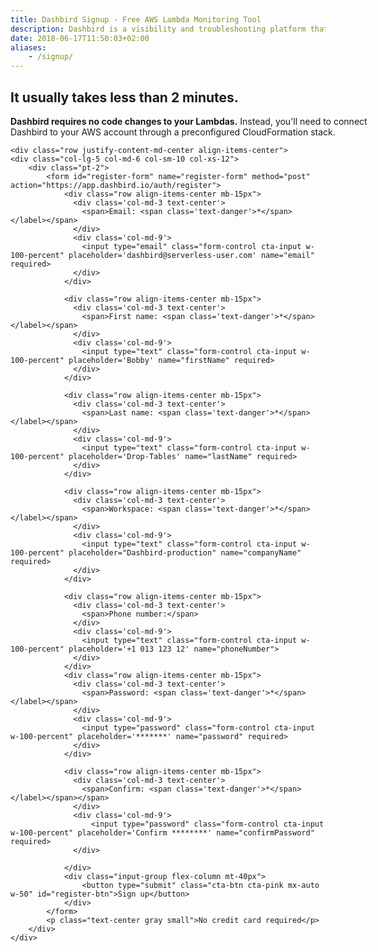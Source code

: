 ```yaml
---
title: Dashbird Signup - Free AWS Lambda Monitoring Tool
description: Dashbird is a visibility and troubleshooting platform that makes sense of all parts of serverless. It covers AWS Lambda, API Gateway, AWS X-Ray and doesn't require any code changes for the use.
date: 2018-06-17T11:50:03+02:00
aliases:
    - /signup/
---
```


<script>
  const sig = document
    .querySelectorAll('.sign-up')

  sig.forEach(function (el) {
    el.classList.add('active')
  })

    // .classList
</script>

<section class="container-fluid dark-bg pt-5 pb-5">
    <div style='width: 600px;' class='align-center mx-auto'>
      <h2 class="text-center pb-1"><span class="h4 underlined">It usually takes <b>less than 2 minutes</b>.</span></h2>
      <p><b>Dashbird requires no code changes to your Lambdas.</b> Instead, you'll need to connect Dashbird to your AWS account through a preconfigured CloudFormation stack.</p>
    </div>
    
    <div class="row justify-content-md-center align-items-center">
    <div class="col-lg-5 col-md-6 col-sm-10 col-xs-12">
        <div class="pt-2">
            <form id="register-form" name="register-form" method="post" action="https://app.dashbird.io/auth/register">
                <div class="row align-items-center mb-15px">
                  <div class='col-md-3 text-center'>
                    <span>Email: <span class='text-danger'>*</span></label></span>
                  </div>
                  <div class='col-md-9'>
                    <input type="email" class="form-control cta-input w-100-percent" placeholder='dashbird@serverless-user.com' name="email" required>
                  </div>
                </div>

                <div class="row align-items-center mb-15px">
                  <div class='col-md-3 text-center'>
                    <span>First name: <span class='text-danger'>*</span></label></span>
                  </div>
                  <div class='col-md-9'>
                    <input type="text" class="form-control cta-input w-100-percent" placeholder='Bobby' name="firstName" required>
                  </div>
                </div>

                <div class="row align-items-center mb-15px">
                  <div class='col-md-3 text-center'>
                    <span>Last name: <span class='text-danger'>*</span></label></span>
                  </div>
                  <div class='col-md-9'>
                    <input type="text" class="form-control cta-input w-100-percent" placeholder='Drop-Tables' name="lastName" required>
                  </div>
                </div>

                <div class="row align-items-center mb-15px">
                  <div class='col-md-3 text-center'>
                    <span>Workspace: <span class='text-danger'>*</span></label></span>
                  </div>
                  <div class='col-md-9'>
                    <input type="text" class="form-control cta-input w-100-percent" placeholder="Dashbird-production" name="companyName" required>
                  </div>
                </div>

                <div class="row align-items-center mb-15px">
                  <div class='col-md-3 text-center'>
                    <span>Phone number:</span>
                  </div>
                  <div class='col-md-9'>
                    <input type="text" class="form-control cta-input w-100-percent" placeholder='+1 013 123 12' name="phoneNumber">
                  </div>
                </div>
                <div class="row align-items-center mb-15px">
                  <div class='col-md-3 text-center'>
                    <span>Password: <span class='text-danger'>*</span></label></span>
                  </div>
                  <div class='col-md-9'>
                    <input type="password" class="form-control cta-input w-100-percent" placeholder='*******' name="password" required>
                  </div>
                </div>

                <div class="row align-items-center mb-15px">
                  <div class='col-md-3 text-center'>
                    <span>Confirm: <span class='text-danger'>*</span></label></span></span>
                  </div>
                  <div class='col-md-9'>
                      <input type="password" class="form-control cta-input w-100-percent" placeholder='Confirm ********' name="confirmPassword" required>
                  </div>
                    
                </div>
                <div class="input-group flex-column mt-40px"> 
                    <button type="submit" class="cta-btn cta-pink mx-auto w-50" id="register-btn">Sign up</button>
                </div>
            </form>
            <p class="text-center gray small">No credit card required</p>
        </div>
    </div>
  </div>
</section>

<script>
  fbq('track', 'ViewContent', {
    content_ids: 'register',
  });
</script>
